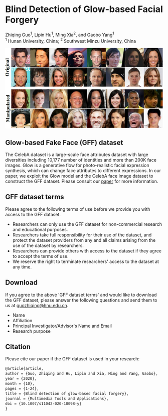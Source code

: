 # Blind Detection of Glow-based Facial Forgery

Zhiqing Guo<sup>1</sup>, 
Lipin Hu<sup>1</sup>,
Ming Xia<sup>2</sup>,
and Gaobo Yang<sup>1</sup></br>
<sup>1</sup> Hunan University, China; 
<sup>2</sup> Southwest Minzu University, China</br>

<img src="demo.png" alt="demo" width="600"/>

## Glow-based Fake Face (GFF) dataset
The CelebA dataset is a large-scale face attributes dataset with large diversities including 10,177 number of identities and more than 200K face images.
Glow is a generative flow for photo-realistic facial expression synthesis, which can change face attributes to different expressions.
In our paper, we exploit the Glow model and the CelebA face image dataset to construct the GFF dataset.
Please consult our [paper](https://www.researchgate.net/publication/345040451_Blind_detection_of_glow-based_facial_forgery) for more information.

## GFF dataset terms
Please agree to the following terms of use before we provide you with access to the GFF dataset.
* Researchers can only use the GFF dataset for non-commercial research and educational purposes.
* Researchers take full responsibility for their use of the dataset, and protect the dataset providers from any and all claims arising from the use of the dataset by researchers.
* Researchers can provide others with access to the dataset if they agree to accept the terms of use.
* We reserve the right to terminate researchers' access to the dataset at any time.

## Download
If you agree to the above 'GFF dataset terms' and would like to download the GFF dataset, please answer the following questions and send them to us at [guozhiqing@hnu.edu.cn](mailto:guozhiqing@hnu.edu.cn).
* Name
* Affiliation
* Principal Investigator/Advisor's Name and Email
* Research purpose

## Citation
Please cite our paper if the GFF dataset is used in your research:
```
@article{article,
author = {Guo, Zhiqing and Hu, Lipin and Xia, Ming and Yang, Gaobo},
year = {2020},
month = {10},
pages = {1-24},
title = {Blind detection of glow-based facial forgery},
journal = {Multimedia Tools and Applications},
doi = {10.1007/s11042-020-10098-y}
}
```
